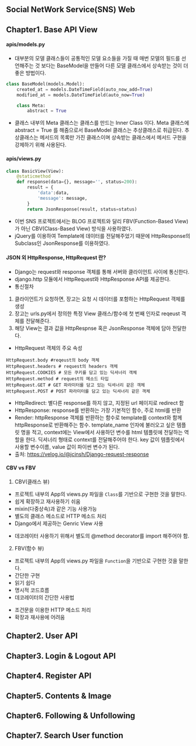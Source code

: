 ## Social NetWork Service(SNS) Web
## Chapter1. Base API View
#### apis/models.py
- 대부분의 모델 클래스들이 공통적인 모델 요소들을 가질 때 매번 모델의 필드를 선언해주는 것 보다는 BaseModel을 만들어 다른 모델 클래스에서 상속받는 것이 더 좋은 방법이다.
```python
class BaseModel(models.Model):
    created_at = models.DateTimeField(auto_now_add=True)
    modified_at = models.DateTimeField(auto_now=True)

    class Meta:
        abstract = True
```
- 클래스 내부의 Meta 클래스는 클래스를 만드는 Inner Class 이다. Meta 클래스에 abstract = True 를 해줌으로서 BaseModel 클래스는 추상클래스로 취급된다. 추상클래스는 메서드의 목록만 가진 클래스이며 상속받는 클래스에서 메서드 구현을 강제하기 위해 사용된다.
#### apis/views.py
```python
class BasicView(View):
    @staticmethod
    def response(data={}, message='', status=200):
        result = {
            'data':data,
            'message': message,
        }
        return JsonResponse(result, status=status)
```
- 이번 SNS 프로젝트에서는 BLOG 프로젝트와 달리 FBV(Function-Based View)가 아닌 CBV(Class-Based View) 방식을 사용하였다.
- jQuery를 이용하여 Template에 데이터를 전달해주었기 때문에 HttpResponse의 Subclass인 JsonResponse를 이용하였다. 
#### JSON 외 HttpResponse, HttpRequest 란?
- Django는 request와 response 객체를 통해 서버와 클라이언트 사이에 통신한다.
- django.http 모듈에서 HttpRequest와 HttpResponse API를 제공한다.
- 통신절차
1. 클라이언트가 요청하면, 장고는 요청 시 데이터를 포함하는 HttpRequest 객체를 생성
2. 장고는 urls.py에서 정의한 특정 View 클래스/함수에 첫 번째 인자로 reqeust 객체를 전달해준다.
3. 해당 View는 결과 값을 HttpRespnse 혹은 JsonResponse 객체에 담아 전달한다.
- HttpRequest 객체의 주요 속성
```
HttpRequest.body #reqeust의 body 객체
HttpRequest.headers # request의 headers 객체
HttpRequest.COOKIES # 모든 쿠키를 담고 있는 딕셔너리 객체
HttpRequest.method # request의 메소드 타입
HttpRequest.GET # GET 파라미터를 담고 있는 딕셔너리 같은 객체
HttpRequest.POST # POST 파라미터를 담고 있는 딕셔너리 같은 객체
```
- HttpRedirect: 별다른 response를 하지 않고, 지정된 url 페이지로 redirect 함
- HttpResponse: response를 반환하는 가장 기본적인 함수, 주로 html를 반환
- Render: httpResponse 객체를 반환하는 함수로 template를 context와 함께 httpResponse로 반환해주는 함수. template_name 인자에 불러오고 싶은 템플릿 명을 적고, context에는 View에서 사용하던 변수를 html 템플릿에 전달하는 역할을 한다. 딕셔너리 형태로 context를 전달해주어야 한다. key 값이 템플릿에서 사용할 변수이름, value 값이 파이썬 변수가 된다.
- 출처: https://velog.io/@jcinsh/Django-request-response
#### CBV vs FBV
1. CBV(클래스 뷰)
- 프로젝트 내부의 App의 views.py 파일을 `Class`를 기반으로 구현한 것을 말한다.
- 쉽게 확장하고 재사용하기 쉬움
- mixin(다중상속)과 같은 기능 사용가능
- 별도의 클래스 메소드로 HTTP 메소드 처리
- Django에서 제공하는 Genric View 사용
* 데코레이터 사용하기 위해서 별도의 @method decorator를 import 해주어야 함.
2. FBV(함수 뷰)
- 프로젝트 내부의 App의 views.py 파일을 `Function`을 기반으로 구현한 것을 말한다.
- 간단한 구현
- 읽기 쉽다
- 명시적 코드흐름
- 데코레이터의 간단한 사용법
* 조건문을 이용한 HTTP 메소드 처리
* 확장과 재사용에 어려움

## Chapter2. User API
## Chapter3. Login & Logout API
## Chapter4. Register API
## Chapter5. Contents & Image
## Chapter6. Following & Unfollowing
## Chapter7. Search User function
